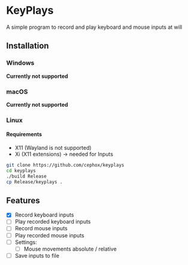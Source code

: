 # KeyPlays
A simple program to record and play keyboard and mouse inputs at will

## Installation
### Windows
**Currently not supported**

### macOS
**Currently not supported**

### Linux
#### Requirements
- X11 (Wayland is not supported)
- Xi (X11 extensions) -> needed for Inputs

```bash
git clone https://github.com/cephox/keyplays
cd keyplays
./build Release
cp Release/keyplays .
```

## Features
- [x] Record keyboard inputs
- [ ] Play recorded keyboard inputs
- [ ] Record mouse inputs
- [ ] Play recorded mouse inputs
- [ ] Settings:
  - [ ] Mouse movements absolute / relative
- [ ] Save inputs to file
